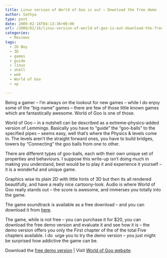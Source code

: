 ```yaml
---
title: Linux version of World of Goo is out – Download the free demo
author: Sathya
type: post
date: 2009-02-16T04:13:36+00:00
url: /2009/02/16/linux-version-of-world-of-goo-is-out-download-the-free-demo/
categories:
  - Reviews
tags:
  - 2D Boy
  - 3D
  - games
  - guide
  - linux
  - shell
  - web
  - World of Goo
  - xp

---
```

Being a gamer &#8211; I&#8217;m always on the lookout for new games &#8211; while I do enjoy some of the &#8220;big-name&#8221; games &#8211; there are few of those little known games which are fantastically awesome. World of Goo is one of those.

World of Goo &#8211; in a nutshell can be described as a extreme-physics-added version of Lemmings. Basically you have to &#8220;guide&#8221; the &#8220;goo-balls&#8221; to the specified pipes &#8211; seems easy, well that&#8217;s where the Physics & levels come in. The levels aren&#8217;t the straight forward ones, you have to build bridges, towers by &#8220;Connecting&#8221; the goo balls from one to other.

<!--more-->

There are different types of goo-balls, each with their own unique set of properties and behaviours. I suppose this write-up isn&#8217;t doing much in making you understand, best would be to play it and experience it yourself &#8211; it is a wonderful and unique game.

Graphics wise its plain 2D with little hints of 3D but then its all rendered beautifully, and have a really nice cartoony-look. Audio is where World of Goo really stands out &#8211; the score is awesome, and immerses you totally into the game.

The game soundtrack is available as a free download &#8211; and you can download it from <a href="http://kylegabler.com/WorldOfGooSoundtrack/" target="_blank">here</a>.

The game, while is not free &#8211; you can purchase it for $20, you can download the free demo version and evaluate it and see how it is &#8211; the demo version offers you only the First chapter of the of the total Five chapters available. I do  urge you to try the demo version &#8211; you just might be surprised how addictive the game can be.

Download the <a href="http://worldofgoo.com/dl2.php?lk=demo" target="_blank">free demo version</a> | Visit <a href="http://2dboy.com/games.php" target="_blank">World of Goo website</a>.
